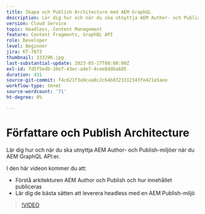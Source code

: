 ```yaml
---
title: Skapa och Publish Architecture med AEM GraphQL
description: Lär dig hur och när du ska utnyttja AEM Author- och Publish-miljöer när du AEM GraphQL API:er.
version: Cloud Service
topic: Headless, Content Management
feature: Content Fragments, GraphQL API
role: Developer
level: Beginner
jira: KT-7873
thumbnail: 333296.jpg
last-substantial-update: 2023-05-17T00:00:00Z
exl-id: 7d5f5edb-10e7-43ec-a4e7-4cee8ddba685
duration: 431
source-git-commit: f4c621f3a9caa8c2c64b8323312343fe421a5aee
workflow-type: tm+mt
source-wordcount: '71'
ht-degree: 0%

---
```


# Författare och Publish Architecture

Lär dig hur och när du ska utnyttja AEM Author- och Publish-miljöer när du AEM GraphQL API:er.

I den här videon kommer du att:

+ Förstå arkitekturen AEM Author och Publish och hur innehållet publiceras
+ Lär dig de bästa sätten att leverera headless med en AEM Publish-miljö

>[!VIDEO](https://video.tv.adobe.com/v/333296?quality=12&learn=on)

